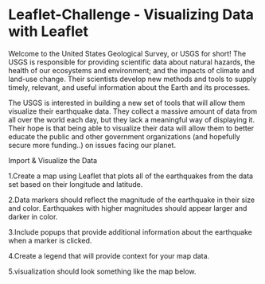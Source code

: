 # Leaflet-Challenge  -   Visualizing Data with Leaflet

Welcome to the United States Geological Survey, or USGS for short! The USGS is responsible for providing scientific data about natural hazards, the health of our ecosystems and environment; and the impacts of climate and land-use change. Their scientists develop new methods and tools to supply timely, relevant, and useful information about the Earth and its processes. 

The USGS is interested in building a new set of tools that will allow them visualize their earthquake data. They collect a massive amount of data from all over the world each day, but they lack a meaningful way of displaying it. Their hope is that being able to visualize their data will allow them to better educate the public and other government organizations (and hopefully secure more funding..) on issues facing our planet.

Import & Visualize the Data

 1.Create a map using Leaflet that plots all of the earthquakes from the data set based on their longitude and latitude.

 2.Data markers should reflect the magnitude of the earthquake in their size and color. Earthquakes with higher magnitudes should appear       larger and darker in color.

 3.Include popups that provide additional information about the earthquake when a marker is clicked.

 4.Create a legend that will provide context for your map data.

 5.visualization should look something like the map below.

